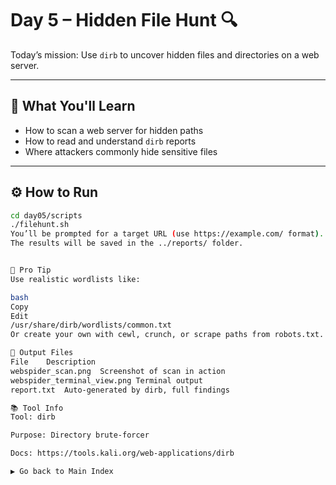 # Day 5 – Hidden File Hunt 🔍

Today’s mission: Use `dirb` to uncover hidden files and directories on a web server.

---

## 🚀 What You'll Learn
- How to scan a web server for hidden paths
- How to read and understand `dirb` reports
- Where attackers commonly hide sensitive files

---

## ⚙️ How to Run

```bash
cd day05/scripts
./filehunt.sh
You’ll be prompted for a target URL (use https://example.com/ format).
The results will be saved in the ../reports/ folder.


🧠 Pro Tip
Use realistic wordlists like:

bash
Copy
Edit
/usr/share/dirb/wordlists/common.txt
Or create your own with cewl, crunch, or scrape paths from robots.txt.

📁 Output Files
File	Description
webspider_scan.png	Screenshot of scan in action
webspider_terminal_view.png	Terminal output
report.txt	Auto-generated by dirb, full findings

📚 Tool Info
Tool: dirb

Purpose: Directory brute-forcer

Docs: https://tools.kali.org/web-applications/dirb

▶️ Go back to Main Index
